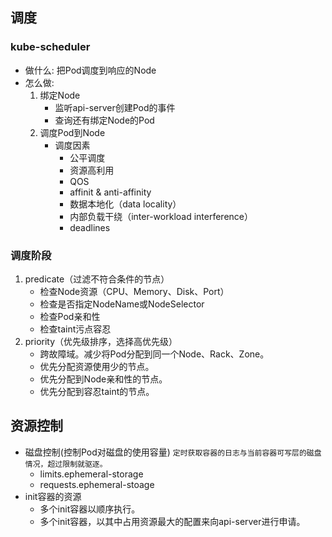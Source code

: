 ## 调度

### kube-scheduler
- 做什么: 把Pod调度到响应的Node
- 怎么做: 
	1. 绑定Node
		- 监听api-server创建Pod的事件
		- 查询还有绑定Node的Pod
	2. 调度Pod到Node
		- 调度因素
			- 公平调度
			- 资源高利用
			- QOS
			- affinit & anti-affinity
			- 数据本地化（data locality）
			- 内部负载干绕（inter-workload interference）
			- deadlines

### 调度阶段
1. predicate（过滤不符合条件的节点）
	- 检查Node资源（CPU、Memory、Disk、Port）
	- 检查是否指定NodeName或NodeSelector
	- 检查Pod亲和性
	- 检查taint污点容忍
2. priority（优先级排序，选择高优先级）
	- 跨故障域。减少将Pod分配到同一个Node、Rack、Zone。
	- 优先分配资源使用少的节点。
	- 优先分配到Node亲和性的节点。
	- 优先分配到容忍taint的节点。

### 


## 资源控制
- 磁盘控制(控制Pod对磁盘的使用容量)
`定时获取容器的日志与当前容器可写层的磁盘情况，超过限制就驱逐。`
	- limits.ephemeral-storage
	- requests.ephemeral-stoage
- init容器的资源
	- 多个init容器以顺序执行。
	- 多个init容器，以其中占用资源最大的配置来向api-server进行申请。

